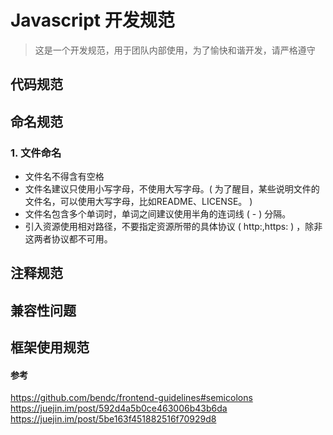 # Javascript 开发规范
> 这是一个开发规范，用于团队内部使用，为了愉快和谐开发，请严格遵守


## 代码规范

## 命名规范

### 1. 文件命名
 - 文件名不得含有空格
 - 文件名建议只使用小写字母，不使用大写字母。( 为了醒目，某些说明文件的文件名，可以使用大写字母，比如README、LICENSE。 )
 - 文件名包含多个单词时，单词之间建议使用半角的连词线 ( - ) 分隔。
 - 引入资源使用相对路径，不要指定资源所带的具体协议 ( http:,https: ) ，除非这两者协议都不可用。


## 注释规范

## 兼容性问题

## 框架使用规范



#### 参考  

https://github.com/bendc/frontend-guidelines#semicolons  
https://juejin.im/post/592d4a5b0ce463006b43b6da  
https://juejin.im/post/5be163f451882516f70929d8  